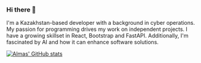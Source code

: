 ### Hi there 👋

I'm a Kazakhstan-based developer with a background in cyber operations.  My passion for programming drives my work on independent projects. I have a growing skillset in React, Bootstrap and FastAPI. Additionally, I'm fascinated by AI and how it can enhance software solutions.

[![Almas' GitHub stats](https://github-readme-stats.vercel.app/api?username=almasusna)](https://github.com/anuraghazra/github-readme-stats)
<!--
**almasusna/almasusna** is a ✨ _special_ ✨ repository because its `README.md` (this file) appears on your GitHub profile.

Here are some ideas to get you started:

- 🔭 I’m currently working on ...
- 🌱 I’m currently learning ...
- 👯 I’m looking to collaborate on ...
- 🤔 I’m looking for help with ...
- 💬 Ask me about ...
- 📫 How to reach me: ...
- 😄 Pronouns: ...
- ⚡ Fun fact: ...
-->
